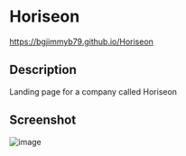 # Horiseon
https://bgjimmyb79.github.io/Horiseon

## Description
Landing page for a company called Horiseon

## Screenshot 
![image](https://github.com/BgJimmyB79/Horiseon/assets/152930710/f2721404-ddf3-462a-b0da-bc226d6da0d6)
